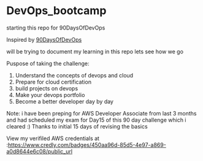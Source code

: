 # DevOps_bootcamp
starting this repo for 90DaysOfDevOps

Inspired by [90DaysOfDevOps](https://github.com/MichaelCade/90DaysOfDevOps) 

will be trying to document my learning in this repo lets see how we go

Puspose of taking the challenge:
1. Understand the concepts of devops and cloud
2. Prepare for cloud certification
3. build projects on devops
4. Make your devops portfolio
5. Become a better developer day by day

Note: i have been preping for AWS Developer Associate from last 3 months and had scheduled my exam for Day15 of this 90 day challenge which i cleared :)
Thanks to initial 15 days of revising the basics

View my verifiled AWS credentials at :https://www.credly.com/badges/450aa96d-85d5-4e97-a869-a0d8644e6c08/public_url
